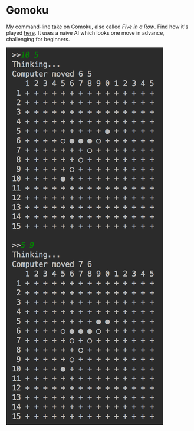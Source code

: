 # Gomoku

My command-line take on Gomoku, also called *Five in a Row*.
Find how it's played [here](http://www.wikiwand.com/en/Gomoku). 
It uses a naive AI which looks one move in advance, challenging for beginners.

![Alt text](gomoku-interface.png?raw=true)